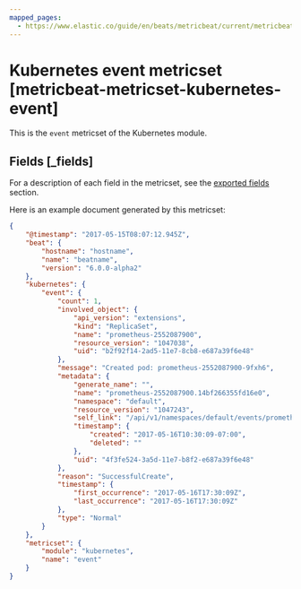 ```yaml
---
mapped_pages:
  - https://www.elastic.co/guide/en/beats/metricbeat/current/metricbeat-metricset-kubernetes-event.html
---
```


# Kubernetes event metricset [metricbeat-metricset-kubernetes-event]

This is the `event` metricset of the Kubernetes module.

## Fields [_fields]

For a description of each field in the metricset, see the [exported fields](/reference/metricbeat/exported-fields-kubernetes.md) section.

Here is an example document generated by this metricset:

```json
{
    "@timestamp": "2017-05-15T08:07:12.945Z",
    "beat": {
        "hostname": "hostname",
        "name": "beatname",
        "version": "6.0.0-alpha2"
    },
    "kubernetes": {
        "event": {
            "count": 1,
            "involved_object": {
                "api_version": "extensions",
                "kind": "ReplicaSet",
                "name": "prometheus-2552087900",
                "resource_version": "1047038",
                "uid": "b2f92f14-2ad5-11e7-8cb8-e687a39f6e48"
            },
            "message": "Created pod: prometheus-2552087900-9fxh6",
            "metadata": {
                "generate_name": "",
                "name": "prometheus-2552087900.14bf266355fd16e0",
                "namespace": "default",
                "resource_version": "1047243",
                "self_link": "/api/v1/namespaces/default/events/prometheus-2552087900.14bf266355fd16e0",
                "timestamp": {
                    "created": "2017-05-16T10:30:09-07:00",
                    "deleted": ""
                },
                "uid": "4f3fe524-3a5d-11e7-b8f2-e687a39f6e48"
            },
            "reason": "SuccessfulCreate",
            "timestamp": {
                "first_occurrence": "2017-05-16T17:30:09Z",
                "last_occurrence": "2017-05-16T17:30:09Z"
            },
            "type": "Normal"
        }
    },
    "metricset": {
        "module": "kubernetes",
        "name": "event"
    }
}
```
